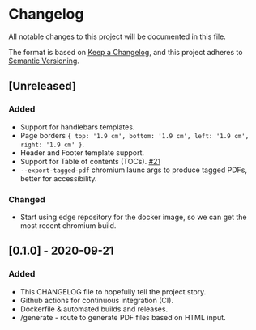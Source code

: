 # Changelog
All notable changes to this project will be documented in this file.

The format is based on [Keep a Changelog](https://keepachangelog.com/en/1.0.0/),
and this project adheres to [Semantic Versioning](https://semver.org/spec/v2.0.0.html).

## [Unreleased]

### Added
- Support for handlebars templates.
- Page borders `{ top: '1.9 cm', bottom: '1.9 cm', left: '1.9 cm', right: '1.9 cm' }`.
- Header and Footer template support.
- Support for Table of contents (TOCs). [#21](https://github.com/isneezy/pdf-generator-service/issues/18)
- `--export-tagged-pdf` chromium launc args to produce tagged PDFs, better for accessibility.

### Changed
- Start using edge repository for the docker image, so we can get the most recent chromium build.

## [0.1.0] - 2020-09-21

### Added
- This CHANGELOG file to hopefully tell the project story.
- Github actions for continuous integration (CI).
- Dockerfile & automated builds and releases.
- /generate - route to generate PDF files based on HTML input.
